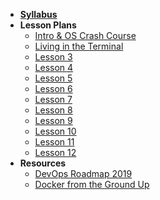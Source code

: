 - **[Syllabus](README.md)**
- **Lesson Plans**
  - [Intro & OS Crash Course](Lessons/Lesson1.md)
  - [Living in the Terminal](Lessons/Lesson2.md)
  - [Lesson 3](Lessons/Lesson3.md)
  - [Lesson 4](Lessons/Lesson4.md)
  - [Lesson 5](Lessons/Lesson5.md)
  - [Lesson 6](Lessons/Lesson6.md)
  - [Lesson 7](Lessons/Lesson7.md)
  - [Lesson 8](Lessons/Lesson8.md)
  - [Lesson 9](Lessons/Lesson9.md)
  - [Lesson 10](Lessons/Lesson10.md)
  - [Lesson 11](Lessons/Lesson11.md)
  - [Lesson 12](Lessons/Lesson12.md)
- **Resources**
  - [DevOps Roadmap 2019](Resources/Roadmap.md)
  - [Docker from the Ground Up](Resources/DockerFromTheGroundUp.md)
